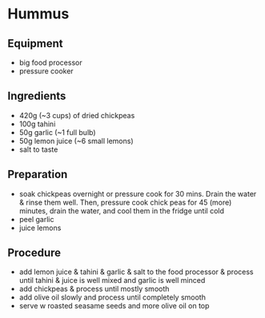 # Hummus

## Equipment
- big food processor
- pressure cooker

## Ingredients
- 420g (~3 cups) of dried chickpeas
- 100g tahini
- 50g garlic (~1 full bulb)
- 50g lemon juice (~6 small lemons)
- salt to taste

## Preparation
- soak chickpeas overnight or pressure cook for 30 mins. Drain the water & rinse them well. Then, pressure cook chick peas for 45 (more) minutes, drain the water, and cool them in the fridge until cold
- peel garlic
- juice lemons

## Procedure
- add lemon juice & tahini & garlic & salt to the food processor & process until tahini & juice is well mixed and garlic is well minced
- add chickpeas & process until mostly smooth
- add olive oil slowly and process until completely smooth
- serve w roasted seasame seeds and more olive oil on top